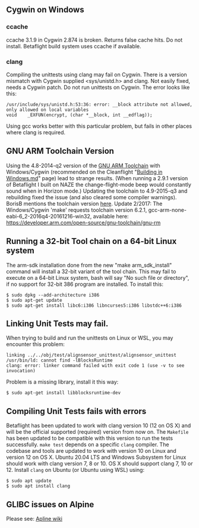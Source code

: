 ## Cygwin on Windows

### ccache

ccache 3.1.9 in Cygwin 2.874 is broken. Returns false cache hits. Do not install. Betaflight build system uses ccache if available.

### clang

Compiling the unittests using clang may fail on Cygwin. There is a version mismatch with Cygwin supplied \<sys/unistd.h> and clang. Not easily fixed, needs a Cygwin patch. Do not run unittests on Cygwin. The error looks like this:

```
/usr/include/sys/unistd.h:53:36: error: __block attribute not allowed, only allowed on local variables
void    _EXFUN(encrypt, (char *__block, int __edflag));
```

Using gcc works better with this particular problem, but fails in other places where clang is required.

## GNU ARM Toolchain Version

Using the 4.8-2014-q2 version of the [GNU ARM Toolchain](https://launchpad.net/gcc-arm-embedded/+download) with Windows/Cygwin (recommended on the Cleanflight "[Building in Windows.md](https://github.com/cleanflight/cleanflight/blob/master/docs/development/Building%20in%20Windows.md)" page) lead to strange results. (When running a 2.9.1 version of Betaflight I built on NAZE the change-flight-mode beep would constantly sound when in Horizon mode.) Updating the toolchain to 4.9-2015-q3 and rebuilding fixed the issue (and also cleared some compiler warnings). BorisB mentions the toolchain version [here](http://www.rcgroups.com/forums/showthread.php?p=34530653#post34530653).
Update 2/2017: The Windows/Cygwin 'make' requests toolchain version 6.2.1, gcc-arm-none-eabi-6_2-2016q4-20161216-win32, available here: https://developer.arm.com/open-source/gnu-toolchain/gnu-rm

## Running a 32-bit Tool chain on a 64-bit Linux system

The arm-sdk installation done from the new "make arm_sdk_install" command will install a 32-bit variant of the tool chain. This may fail to execute on a 64-bit Linux system, bash will say "No such file or directory", if no support for 32-bit 386 program are installed. To install this:

```
$ sudo dpkg --add-architecture i386
$ sudo apt-get update
$ sudo apt-get install libc6:i386 libncurses5:i386 libstdc++6:i386
```

## Linking Unit Tests may fail.

When trying to build and run the unittests on Linux or WSL, you may encounter this problem:

```
linking ../../obj/test/alignsensor_unittest/alignsensor_unittest
/usr/bin/ld: cannot find -lBlocksRuntime
clang: error: linker command failed with exit code 1 (use -v to see invocation)
```

Problem is a missing library, install it this way:

```
$ sudo apt-get install libblocksruntime-dev
```

## Compiling Unit Tests fails with errors

Betaflight has been updated to work with clang version 10 (12 on OS X) and will be the official supported (required) version from now on.
The `Makefile` has been updated to be compatible with this version to run the tests successfully.
`make test` depends on a specific `clang` compiler. The codebase and tools are updated to work with version 10 on Linux and version 12 on OS X.
Ubuntu 20.04 LTS and Windows Subsystem for Linux should work with clang version 7, 8 or 10.
OS X should support clang 7, 10 or 12. Install `clang` on Ubuntu (or Ubuntu using WSL) using:

```
$ sudo apt update
$ sudo apt install clang
```

## GLIBC issues on Alpine

Please see: [Apline wiki](https://wiki.alpinelinux.org/wiki/Running_glibc_programs)

